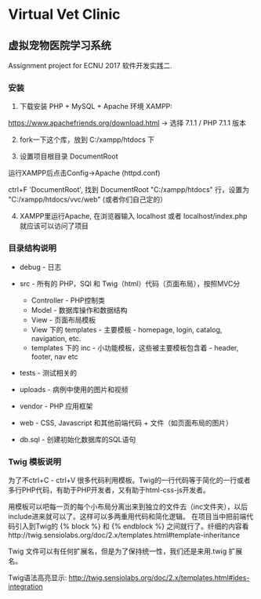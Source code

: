 # Virtual Vet Clinic

## 虚拟宠物医院学习系统

Assignment project for ECNU 2017 软件开发实践二.

### 安装

1. 下载安装 PHP + MySQL + Apache 环境 XAMPP:

  https://www.apachefriends.org/download.html -> 选择 7.1.1 / PHP 7.1.1 版本

2. fork一下这个库，放到 C:/xampp/htdocs 下

3. 设置项目根目录 DocumentRoot

  运行XAMPP后点击Config->Apache (httpd.conf)
  
  ctrl+F 'DocumentRoot', 找到 DocumentRoot "C:/xampp/htdocs" 行，设置为 "C:/xampp/htdocs/vvc/web" (或者你们自己定的）

4. XAMPP里运行Apache, 在浏览器输入 localhost 或者 localhost/index.php 就应该可以访问了项目

### 目录结构说明

* debug - 日志

* src - 所有的 PHP，SQl 和 Twig（html）代码（页面布局），按照MVC分
  * Controller - PHP控制类
  * Model - 数据库操作和数据结构
  * View - 页面布局模板
  * View 下的 templates - 主要模板 - homepage, login, catalog, navigation, etc.
  * templates 下的 inc - 小功能模板，这些被主要模板包含着 - header, footer, nav etc
  
* tests - 测试相关的

* uploads - 病例中使用的图片和视频

* vendor - PHP 应用框架

* web - CSS, Javascript 和其他前端代码 + 文件（如页面布局的图片）

* db.sql - 创建初始化数据库的SQL语句

### Twig 模板说明

为了不ctrl+C - ctrl+V 很多代码利用模板。Twig的一行代码等于简化的一行或者多行PHP代码，有助于PHP开发者，又有助于html-css-js开发者。

用模板可以吧每一页的每个小布局分离出来到独立的文件去（inc文件夹），以后include进来就可以了。这样可以多两重用代码和简化逻辑。
在项目当中把前端代码引入到Twig的 {% block %} 和 {% endblock %} 之间就行了。纤细的内容看http://twig.sensiolabs.org/doc/2.x/templates.html#template-inheritance

Twig 文件可以有任何扩展名，但是为了保持统一性，我们还是来用.twig 扩展名。

Twig语法高亮显示: http://twig.sensiolabs.org/doc/2.x/templates.html#ides-integration
